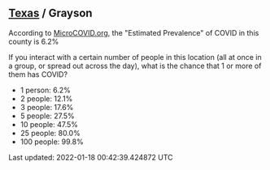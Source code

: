 
## [Texas](/united-states/texas) / Grayson

According to [MicroCOVID.org](http://microcovid.org),
the "Estimated Prevalence" of COVID in this county is 6.2%

If you interact with a certain number of people in this location
(all at once in a group, or spread out across the day), what is the chance that
1 or more of them has COVID?

- 1 person: 6.2%
- 2 people: 12.1%
- 3 people: 17.6%
- 5 people: 27.5%
- 10 people: 47.5%
- 25 people: 80.0%
- 100 people: 99.8%

Last updated: 2022-01-18 00:42:39.424872 UTC
